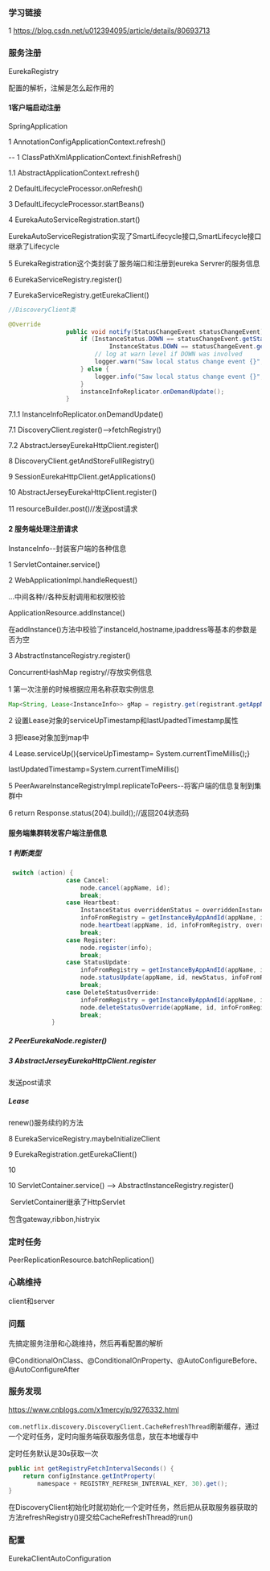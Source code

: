 ### 学习链接

1 https://blog.csdn.net/u012394095/article/details/80693713



### 服务注册

EurekaRegistry 

配置的解析，注解是怎么起作用的

#### 1客户端启动注册

SpringApplication

1 AnnotationConfigApplicationContext.refresh()

-- 1 ClassPathXmlApplicationContext.finishRefresh()

1.1 AbstractApplicationContext.refresh()

2 DefaultLifecycleProcessor.onRefresh() 

3 DefaultLifecycleProcessor.startBeans()  

4 EurekaAutoServiceRegistration.start()

 EurekaAutoServiceRegistration实现了SmartLifecycle接口,SmartLifecycle接口继承了Lifecycle

5 EurekaRegistration这个类封装了服务端口和注册到eureka Servrer的服务信息

6 EurekaServiceRegistry.register()

7  EurekaServiceRegistry.getEurekaClient()

~~~java
//DiscoveryClient类

@Override
                public void notify(StatusChangeEvent statusChangeEvent) {
                    if (InstanceStatus.DOWN == statusChangeEvent.getStatus() ||
                            InstanceStatus.DOWN == statusChangeEvent.getPreviousStatus()) {
                        // log at warn level if DOWN was involved
                        logger.warn("Saw local status change event {}", statusChangeEvent);
                    } else {
                        logger.info("Saw local status change event {}", statusChangeEvent);
                    }
                    instanceInfoReplicator.onDemandUpdate();
                }
~~~



7.1.1 InstanceInfoReplicator.onDemandUpdate()

7.1 DiscoveryClient.register()-->fetchRegistry()

7.2 AbstractJerseyEurekaHttpClient.register()

8 DiscoveryClient.getAndStoreFullRegistry()

9 SessionEurekaHttpClient.getApplications()

10 AbstractJerseyEurekaHttpClient.register()

11 resourceBuilder.post()//发送post请求

#### 2 服务端处理注册请求

InstanceInfo--封装客户端的各种信息

1 ServletContainer.service()

2 WebApplicationImpl.handleRequest()

...中间各种//各种反射调用和权限校验

ApplicationResource.addInstance()

在addInstance()方法中校验了instanceId,hostname,ipaddress等基本的参数是否为空

3 AbstractInstanceRegistry.register() 

ConcurrentHashMap  registry//存放实例信息

1 第一次注册的时候根据应用名称获取实例信息

```java
Map<String, Lease<InstanceInfo>> gMap = registry.get(registrant.getAppName());
```

2 设置Lease对象的serviceUpTimestamp和lastUpadtedTimestamp属性

3 把lease对象加到map中

4 Lease.serviceUp(){serviceUpTimestamp= System.currentTimeMillis();}

lastUpdatedTimestamp=System.currentTimeMillis()

5 PeerAwareInstanceRegistryImpl.replicateToPeers--将客户端的信息复制到集群中 

6 return Response.status(204).build();//返回204状态码



#### 服务端集群转发客户端注册信息

##### 1 判断类型

```java
 switch (action) {
                case Cancel:
                    node.cancel(appName, id);
                    break;
                case Heartbeat:
                    InstanceStatus overriddenStatus = overriddenInstanceStatusMap.get(id);
                    infoFromRegistry = getInstanceByAppAndId(appName, id, false);
                    node.heartbeat(appName, id, infoFromRegistry, overriddenStatus, false);
                    break;
                case Register:
                    node.register(info);
                    break;
                case StatusUpdate:
                    infoFromRegistry = getInstanceByAppAndId(appName, id, false);
                    node.statusUpdate(appName, id, newStatus, infoFromRegistry);
                    break;
                case DeleteStatusOverride:
                    infoFromRegistry = getInstanceByAppAndId(appName, id, false);
                    node.deleteStatusOverride(appName, id, infoFromRegistry);
                    break;
            }
```

##### 2 PeerEurekaNode.register()

##### 3 AbstractJerseyEurekaHttpClient.register

发送post请求

##### Lease 

renew()服务续约的方法 



8 EurekaServiceRegistry.maybeInitializeClient  

9 EurekaRegistration.getEurekaClient()

10 

10 ServletContainer.service() --> AbstractInstanceRegistry.register()

​    ServletContainer继承了HttpServlet

包含gateway,ribbon,histryix



### 定时任务 

PeerReplicationResource.batchReplication()



### 心跳维持

client和server

### 问题

先搞定服务注册和心跳维持，然后再看配置的解析

@ConditionalOnClass、@ConditionalOnProperty、@AutoConfigureBefore、@AutoConfigureAfter





### 服务发现

https://www.cnblogs.com/x1mercy/p/9276332.html

`com.netflix.discovery.DiscoveryClient.CacheRefreshThread`刷新缓存，通过一个定时任务，定时向服务端获取服务信息，放在本地缓存中

定时任务默认是30s获取一次

```java
public int getRegistryFetchIntervalSeconds() {    
    return configInstance.getIntProperty(
        namespace + REGISTRY_REFRESH_INTERVAL_KEY, 30).get();
}
```

在DiscoveryClient初始化时就初始化一个定时任务，然后把从获取服务器获取的方法refreshRegistry()提交给CacheRefreshThread的run()



### 配置

EurekaClientAutoConfiguration




















